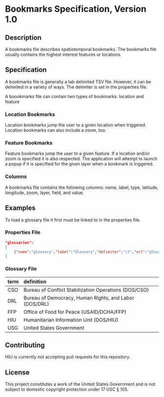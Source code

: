 Bookmarks Specification, Version 1.0
================

## Description

A bookmarks file describes spatiotemporal bookmarks. The bookmarks file usually contains the highest interest features or locations.

## Specification

A bookmarks file is generally a tab delimited TSV file.  However, it can be delimited in a variety of ways.  The delimiter is set in the properties file.

A boookmarks file can contain two types of bookmarks: location and feature

### Location Bookmarks

Location bookmarks jump the user to a given location when triggered.  Location bookmarks can also include a zoom, too.

### Feature Bookmarks

Feature bookmarks jump the user to a given feature.  If a location and/or zoom is specified it is also respected.  The application will attempt to launch a popup if it is specified for the given layer when a bookmark is triggered.

### Columns

A bookmarks file contains the following columns: name, label, type, latitude, longitude, zoom, layer, field, and value.

## Examples

To load a glossary file it first must be linked to in the properties file.

### Properties File

```JSON
"glossaries":
[
	{"name":"glossary","label":"Glossary","delimiter":"\t","url":"glossaries/glossary.tsv"}
]
```

### Glossary File

| term  | definition                                                |
| ---- |:------------------------------------------------------     |
| CSO   | Bureau of Conflict Stabilization Operations (DOS/CSO)     |
| DRL   | Bureau of Democracy, Human Rights, and Labor (DOS/DRL)    |
| FFP   | Office of Food for Peace (USAID/DCHA/FFP)                 |
| HIU   | Humanitarian Information Unit (DOS/HIU)                   |
| USG   | United States Government                                  |

## Contributing

HIU is currently not accepting pull requests for this repository.

## License
This project constitutes a work of the United States Government and is not subject to domestic copyright protection under 17 USC § 105.
